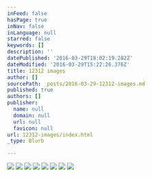 ```yaml
---
inFeed: false
hasPage: true
inNav: false
inLanguage: null
starred: false
keywords: []
description: ''
datePublished: '2016-03-29T18:02:19.282Z'
dateModified: '2016-03-29T15:22:26.376Z'
title: 12312 images
author: []
sourcePath: _posts/2016-03-29-12312-images.md
published: true
authors: []
publisher:
  name: null
  domain: null
  url: null
  favicon: null
url: 12312-images/index.html
_type: Blurb

---
```

![](https://the-grid-user-content.s3-us-west-2.amazonaws.com/e80c8f7c-3b30-4d14-b733-8d9d717d3b7e.jpg)
![](https://the-grid-user-content.s3-us-west-2.amazonaws.com/05c5040e-cbc1-4ffa-8e3f-b6c44e8d2416.jpg)
![](https://the-grid-user-content.s3-us-west-2.amazonaws.com/e85461a8-6ee6-47ae-86f9-3a4d14b317eb.jpg)
![](https://the-grid-user-content.s3-us-west-2.amazonaws.com/3d87a200-cfa0-4a5c-8d01-70f4bef7d750.jpg)
![](https://the-grid-user-content.s3-us-west-2.amazonaws.com/45f1f7f5-15a6-4afa-9987-9940afa8ed6d.jpg)
![](https://the-grid-user-content.s3-us-west-2.amazonaws.com/f32bfee2-477f-4394-8130-c75046410bb7.jpg)
![](https://the-grid-user-content.s3-us-west-2.amazonaws.com/d0eed207-570a-4d1a-bbb2-d47573e53be9.jpg)
![](https://the-grid-user-content.s3-us-west-2.amazonaws.com/b471f052-5b9a-41e3-b25b-9431ddd32e4f.jpg)